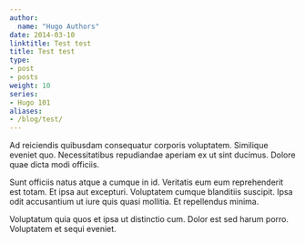 ```yaml
---
author:
  name: "Hugo Authors"
date: 2014-03-10
linktitle: Test test
title: Test test
type:
- post
- posts
weight: 10
series:
- Hugo 101
aliases:
- /blog/test/
---
```


Ad reiciendis quibusdam consequatur corporis voluptatem. Similique eveniet quo. Necessitatibus repudiandae aperiam ex ut sint ducimus. Dolore quae dicta modi officiis.
 
Sunt officiis natus atque a cumque in id. Veritatis eum eum reprehenderit est totam. Et ipsa aut excepturi. Voluptatem cumque blanditiis suscipit. Ipsa odit accusantium ut iure quis quasi mollitia. Et repellendus minima.
 
Voluptatum quia quos et ipsa ut distinctio cum. Dolor est sed harum porro. Voluptatem et sequi eveniet.